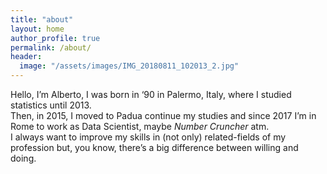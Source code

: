 ```yaml
---
title: "about"
layout: home
author_profile: true
permalink: /about/
header:
  image: "/assets/images/IMG_20180811_102013_2.jpg"
---
```



Hello, I’m Alberto, I was born in ‘90 in Palermo, Italy, 
where I studied statistics until 2013.  
Then, in 2015, I moved to Padua continue my studies and 
since 2017 I’m in Rome to work as Data Scientist, maybe *Number Cruncher* atm.  
I always want to improve my skills in (not only) related-fields of my profession but, 
you know, there’s a big difference between willing and doing.
